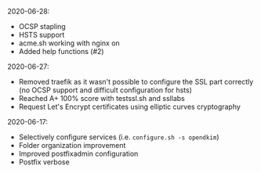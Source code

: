 2020-06-28:
- OCSP stapling
- HSTS support
- acme.sh working with nginx on
- Added help functions (#2)

2020-06-27:
- Removed traefik as it wasn't possible to configure the SSL part correctly (no OCSP support and difficult configuration for hsts)
- Reached A+ 100% score with testssl.sh and ssllabs
- Request Let's Encrypt certificates using elliptic curves cryptography 

2020-06-17:
- Selectively configure services (i.e. `configure.sh -s opendkim`)
- Folder organization improvement
- Improved postfixadmin configuration
- Postfix verbose
